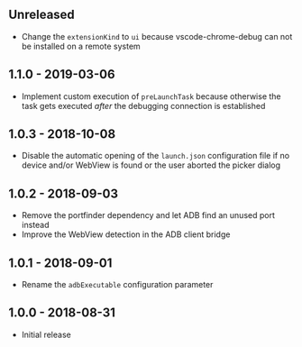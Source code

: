 ## Unreleased
* Change the `extensionKind` to `ui` because vscode-chrome-debug can not be installed on a remote system

## 1.1.0 - 2019-03-06
* Implement custom execution of `preLaunchTask` because otherwise the task gets executed _after_ the debugging connection is established

## 1.0.3 - 2018-10-08
* Disable the automatic opening of the `launch.json` configuration file if no device and/or WebView is found or the user aborted the picker dialog

## 1.0.2 - 2018-09-03
* Remove the portfinder dependency and let ADB find an unused port instead
* Improve the WebView detection in the ADB client bridge

## 1.0.1 - 2018-09-01
* Rename the `adbExecutable` configuration parameter

## 1.0.0 - 2018-08-31
* Initial release
